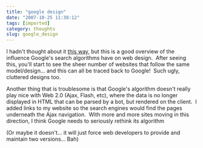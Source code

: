 ```yaml
---
title: "google design"
date: "2007-10-25 11:38:12"
tags: [imported]
category: thoughts
slug: google_design
---
```

	
I hadn't thought about it <a href="http://www.meangene.com/google/design_for_google.html">this way</a>, but this is a good overview of the influence Google's search algorithms have on web design.  After seeing this, you'll start to see the sheer number of websites that follow the same model/design... and this can all be traced back to Google!  Such ugly, cluttered designs too.

Another thing that is troublesome is that Google's algorithm doesn't really play nice with Web 2.0 (Ajax, Flash, etc), where the data is no longer displayed in HTML that can be parsed by a bot, but rendered on the client.  I added links to my website so the search engines would find the pages underneath the Ajax navigation.  With more and more sites moving in this direction, I think Google needs to seriously rethink its algorithm

(Or maybe it doesn't... it will just force web developers to provide and maintain two versions... Bah)
